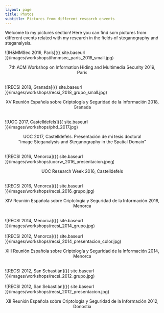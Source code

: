 ```yaml
---
layout: page
title: Photos
subtitle: Pictures from different research envents
---
```



Welcome to my pictures section! Here you can find som pictures from different events related with my research in the fields of steganography and steganalysis.
<br>


![IH&MMSec 2019, París]({{ site.baseurl }}/images/workshops/ihmmsec_paris_2019_small.jpg)
<center>7th ACM Workshop on Information Hiding and Multimedia Security 2019, París</center>
<br>

![RECSI 2018, Granada]({{ site.baseurl }}/images/workshops/recsi_2018_grupo_small.jpg)
<center>XV Reunión Española sobre Criptología y Seguridad de la Información 2018, Granada</center>
<br>

![UOC 2017, Castelldefels]({{ site.baseurl }}/images/workshops/phd_2017.jpg)
<center>UOC 2017, Castelldefels. Presentación de mi tesis doctoral<br>"Image Steganalysis and Steganography in the Spatial Domain"</center>
<br>

![RECSI 2016, Menorca]({{ site.baseurl }}/images/workshops/uocrw_2016_presentacion.jpeg)
<center>UOC Research Week 2016, Castelldefels</center>
<br>

![RECSI 2016, Menorca]({{ site.baseurl }}/images/workshops/recsi_2016_grupo.jpg)
<center>XIV Reunión Española sobre Criptología y Seguridad de la Información 2016, Menorca</center>
<br>

![RECSI 2014, Menorca]({{ site.baseurl }}/images/workshops/recsi_2014_grupo.jpg)
<br><br>
![RECSI 2012, Menorca]({{ site.baseurl }}/images/workshops/recsi_2014_presentacion_color.jpg)
<center>XIII Reunión Española sobre Criptología y Seguridad de la Información 2014, Menorca</center>
<br>

![RECSI 2012, San Sebastián]({{ site.baseurl }}/images/workshops/recsi_2012_grupo.jpg)
<br><br>
![RECSI 2012, San Sebastián]({{ site.baseurl }}/images/workshops/recsi_2012_presentacion.jpg)
<center>XII Reunión Española sobre Criptología y Seguridad de la Información 2012, Donostia</center>






